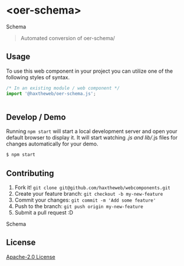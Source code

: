 # &lt;oer-schema&gt;

Schema
> Automated conversion of oer-schema/

## Usage
To use this web component in your project you can utilize one of the following styles of syntax.

```js
/* In an existing module / web component */
import '@haxtheweb/oer-schema.js';



```

## Develop / Demo
Running `npm start` will start a local development server and open your default browser to display it. It will start watching *.js and lib/*.js files for changes automatically for your demo.
```bash
$ npm start
```


## Contributing

1. Fork it! `git clone git@github.com/haxtheweb/webcomponents.git`
2. Create your feature branch: `git checkout -b my-new-feature`
3. Commit your changes: `git commit -m 'Add some feature'`
4. Push to the branch: `git push origin my-new-feature`
5. Submit a pull request :D

Schema

## License
[Apache-2.0 License](http://opensource.org/licenses/Apache-2.0)